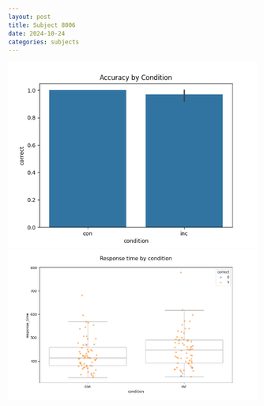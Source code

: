 ```yaml
---
layout: post
title: Subject 8006
date: 2024-10-24
categories: subjects
---
```


![](data/8006/run-1/8006_NF_acc.png)
![](data/8006/run-1/8006_NF_rt.png)
